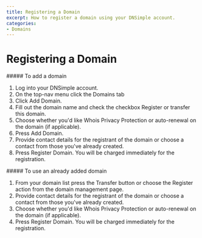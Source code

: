 ```yaml
---
title: Registering a Domain
excerpt: How to register a domain using your DNSimple account.
categories:
- Domains
---
```


# Registering a Domain

<div class="section-steps" markdown="1">
##### To add a domain

1.  Log into your DNSimple account.
1.  On the top-nav menu click the <label>Domains</label> tab
1.  Click <label>Add Domain</label>.
1.  Fill out the domain name and check the checkbox <label>Register or transfer this domain</label>.
1.  Choose whether you'd like Whois Privacy Protection or auto-renewal on the domain (if applicable).
1.  Press <label>Add Domain</label>.
1.  Provide contact details for the registrant of the domain or choose a contact from those you've already created.
1.  Press <label>Register Domain</label>. You will be charged immediately for the registration.
</div>

<div class="section-steps" markdown="1">
##### To use an already added domain

1.  From your domain list press the <label>Transfer</label> button or choose the <label>Register</label> action from the domain management page.
1.  Provide contact details for the registrant of the domain or choose a contact from those you've already created.
1.  Choose whether you'd like Whois Privacy Protection or auto-renewal on the domain (if applicable).
1.  Press <label>Register Domain</label>. You will be charged immediately for the registration.
</div>

